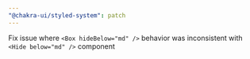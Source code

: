 ```yaml
---
"@chakra-ui/styled-system": patch
---
```


Fix issue where `<Box hideBelow="md" />` behavior was inconsistent with
`<Hide below="md" />` component
